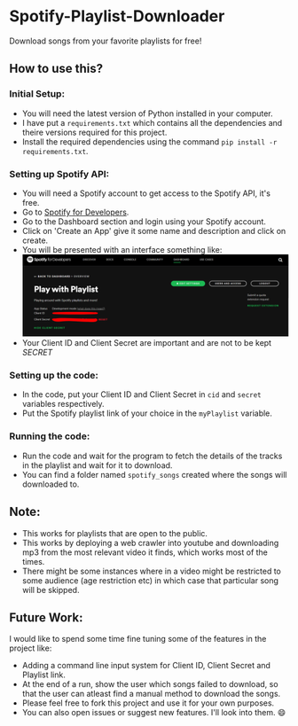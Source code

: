 # Spotify-Playlist-Downloader
Download songs from your favorite playlists for free!  
 ## How to use this?
 ### Initial Setup:
 - You will need the latest version of Python installed in your computer.
 - I have put a ```requirements.txt``` which contains all the dependencies and theire versions required for this project.
 - Install the required dependencies using the command ```pip install -r requirements.txt```.

 ### Setting up Spotify API:
 - You will need a Spotify account to get access to the Spotify API, it's free.
 - Go to [Spotify for Developers](https://developer.spotify.com).
 - Go to the Dashboard section and login using your Spotify account.
 - Click on 'Create an App' give it some name and description and click on create.
 - You will be presented with an interface something like:
 ![Home Page](https://github.com/Hole0Hunter/Spotify-Playlist-Downloader/blob/main/developer.spotify.com%20home%20screen.png?raw=true)
- Your Client ID and Client Secret are important and are not to be kept _SECRET_

### Setting up the code:
- In the code, put your Client ID and Client Secret in ```cid``` and ```secret``` variables respectively.
- Put the Spotify playlist link of your choice in the ```myPlaylist``` variable.

### Running the code:
- Run the code and wait for the program to fetch the details of the tracks in the playlist and wait for it to download.
- You can find a folder named ```spotify_songs``` created where the songs will downloaded to.

## Note:
- This works for playlists that are open to the public.
- This works by deploying a web crawler into youtube and downloading mp3 from the most relevant video it finds, which works most of the times. 
- There might be some instances where in a video might be restricted to some audience (age restriction etc) in which case that particular song will be skipped.

## Future Work:
I would like to spend some time fine tuning some of the features in the project like:
- Adding a command line input system for Client ID, Client Secret and Playlist link.
- At the end of a run, show the user which songs failed to download, so that the user can atleast find a manual method to download the songs.
- Please feel free to fork this project and use it for your own purposes.
- You can also open issues or suggest new features. I'll look into them. :smile:
